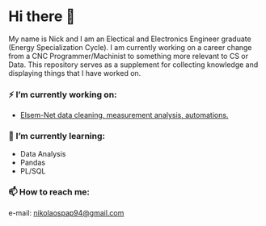 # Hi there 👋 

My name is Nick and I am an Electical and Electronics Engineer graduate (Energy Specialization Cycle).
I am currently working on a career change from a CNC Programmer/Machinist to something more relevant
to CS or Data. This repository serves as a supplement for collecting knowledge and displaying things that I have worked on.

### ⚡ I’m currently working on:

- [Elsem-Net data cleaning, measurement analysis, automations.](https://github.com/Dokt-R/Dokt-R/tree/main/ElsemData)

### 🌱 I’m currently learning:

- Data Analysis
- Pandas
- PL/SQL

### 📫 How to reach me:

e-mail: <nikolaospap94@gmail.com>

<!--
- 🌱 I’m currently learning ...
- 👯 I’m looking to collaborate on ...
- 🤔 I’m looking for help with ...
- 💬 Ask me about ...
- 😄 Pronouns: ...
- ⚡ Fun fact: ...
-->
